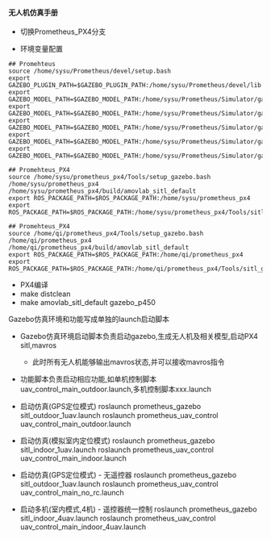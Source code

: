 #### 无人机仿真手册
- 切换Prometheus_PX4分支

- 环境变量配置

```shell
## Promehteus
source /home/sysu/Prometheus/devel/setup.bash
export GAZEBO_PLUGIN_PATH=$GAZEBO_PLUGIN_PATH:/home/sysu/Prometheus/devel/lib
export GAZEBO_MODEL_PATH=$GAZEBO_MODEL_PATH:/home/sysu/Prometheus/Simulator/gazebo_simulator/gazebo_models/uav_models
export GAZEBO_MODEL_PATH=$GAZEBO_MODEL_PATH:/home/sysu/Prometheus/Simulator/gazebo_simulator/gazebo_models/ugv_models
export GAZEBO_MODEL_PATH=$GAZEBO_MODEL_PATH:/home/sysu/Prometheus/Simulator/gazebo_simulator/gazebo_models/sensor_models
export GAZEBO_MODEL_PATH=$GAZEBO_MODEL_PATH:/home/sysu/Prometheus/Simulator/gazebo_simulator/gazebo_models/scene_models
export GAZEBO_MODEL_PATH=$GAZEBO_MODEL_PATH:/home/sysu/Prometheus/Simulator/gazebo_simulator/gazebo_models/texture

## Promehteus_PX4
source /home/sysu/prometheus_px4/Tools/setup_gazebo.bash /home/sysu/prometheus_px4 /home/sysu/prometheus_px4/build/amovlab_sitl_default
export ROS_PACKAGE_PATH=$ROS_PACKAGE_PATH:/home/sysu/prometheus_px4
export ROS_PACKAGE_PATH=$ROS_PACKAGE_PATH:/home/sysu/prometheus_px4/Tools/sitl_gazebo

## Promehteus_PX4
source /home/qi/prometheus_px4/Tools/setup_gazebo.bash /home/qi/prometheus_px4 /home/qi/prometheus_px4/build/amovlab_sitl_default
export ROS_PACKAGE_PATH=$ROS_PACKAGE_PATH:/home/qi/prometheus_px4
export ROS_PACKAGE_PATH=$ROS_PACKAGE_PATH:/home/qi/prometheus_px4/Tools/sitl_gazebo
```

- PX4编译
- make distclean
- make amovlab_sitl_default gazebo_p450 

Gazebo仿真环境和功能写成单独的launch启动脚本
- Gazebo仿真环境启动脚本负责启动gazebo,生成无人机及相关模型,启动PX4 sitl,mavros
  - 此时所有无人机能够输出mavros状态,并可以接收mavros指令 
- 功能脚本负责启动相应功能,如单机控制脚本uav_control_main_outdoor.launch,多机控制脚本xxx.launch


- 启动仿真(GPS定位模式)
roslaunch prometheus_gazebo sitl_outdoor_1uav.launch
roslaunch prometheus_uav_control uav_control_main_outdoor.launch 

- 启动仿真(模拟室内定位模式)
roslaunch prometheus_gazebo sitl_indoor_1uav.launch
roslaunch prometheus_uav_control uav_control_main_indoor.launch 

- 启动仿真(GPS定位模式) - 无遥控器
roslaunch prometheus_gazebo sitl_outdoor_1uav.launch
roslaunch prometheus_uav_control uav_control_main_no_rc.launch 


- 启动多机(室内模式,4机) - 遥控器统一控制
roslaunch prometheus_gazebo sitl_indoor_4uav.launch
roslaunch prometheus_uav_control uav_control_main_indoor_4uav.launch